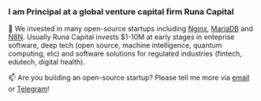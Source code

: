 ### I am Principal at a global venture capital firm Runa Capital

🏢 We invested in many open-source startups including [Nginx](https://nginx.com), [MariaDB](https://mariadb.com) and [N8N](https://n8n.io). Usually Runa Capital invests $1-10M at early stages in enteprise software, deep tech (open source, machine intelligence, quantum computing, etc) and software solutions for regulated industries (fintech, edutech, digital health).

📫 Are you building an open-source startup? Please tell me more via [email](mailto:kv@runacap.com) or [Telegram](https://t.me/kvinogradov)!
